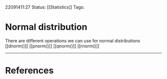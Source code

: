 22091411:27
Status:  [[Statistics]]
Tags: 

# Normal distribution
There are different operations we can use for normal distributions
[[dnorm()]]
[[pnorm()]]
[[qnorm()]]
[[rnorm()]]

---
# References